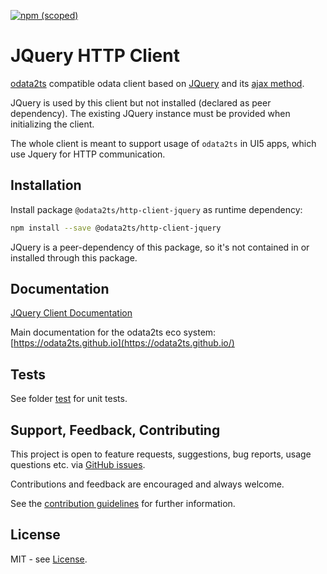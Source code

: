 [![npm (scoped)](https://img.shields.io/npm/v/@odata2ts/http-client-jquery?style=for-the-badge)](https://www.npmjs.com/package/@odata2ts/http-client-jquery)

# JQuery HTTP Client

[odata2ts](https://github.com/odata2ts/odata2ts) compatible odata client based on [JQuery](https://jquery.com/)
and its [ajax method](https://api.jquery.com/Jquery.ajax/).

JQuery is used by this client but not installed (declared as peer dependency).
The existing JQuery instance must be provided when initializing the client.

The whole client is meant to support usage of `odata2ts` in UI5 apps, which use Jquery for HTTP communication.

## Installation

Install package `@odata2ts/http-client-jquery` as runtime dependency:

```bash
npm install --save @odata2ts/http-client-jquery
```

JQuery is a peer-dependency of this package, so it's not contained in or installed through this package.

## Documentation

[JQuery Client Documentation](https://odata2ts.github.io/docs/odata-client/http-client/jquery)

Main documentation for the odata2ts eco system:
[https://odata2ts.github.io](https://odata2ts.github.io/)

## Tests

See folder [test](https://github.com/odata2ts/http-client/tree/main/packages/jquery/test)
for unit tests.

## Support, Feedback, Contributing

This project is open to feature requests, suggestions, bug reports, usage questions etc.
via [GitHub issues](https://github.com/odata2ts/odata2ts/issues).

Contributions and feedback are encouraged and always welcome.

See the [contribution guidelines](https://github.com/odata2ts/odata2ts/blob/main/CONTRIBUTING.md) for further information.

## License

MIT - see [License](./LICENSE).
